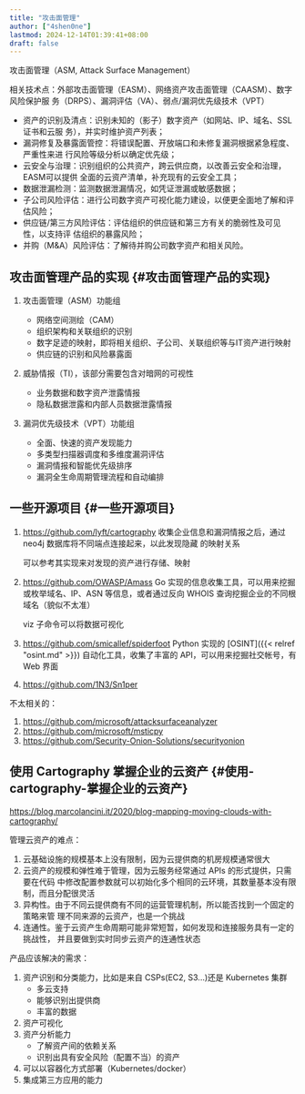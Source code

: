 ```yaml
---
title: "攻击面管理"
author: ["4shen0ne"]
lastmod: 2024-12-14T01:39:41+08:00
draft: false
---
```


攻击面管理（ASM, Attack Surface Management）

相关技术点：外部攻击面管理（EASM）、网络资产攻击面管理（CAASM）、数字风险保护服
务（DRPS）、漏洞评估（VA）、弱点/漏洞优先级技术（VPT）

-   资产的识别及清点：识别未知的（影子）数字资产（如网站、IP、域名、SSL证书和云服
    务），并实时维护资产列表；
-   漏洞修复及暴露面管控：将错误配置、开放端口和未修复漏洞根据紧急程度、严重性来进
    行风险等级分析以确定优先级；
-   云安全与治理：识别组织的公共资产，跨云供应商，以改善云安全和治理，EASM可以提供
    全面的云资产清单，补充现有的云安全工具；
-   数据泄漏检测：监测数据泄漏情况，如凭证泄漏或敏感数据；
-   子公司风险评估：进行公司数字资产可视化能力建设，以便更全面地了解和评估风险；
-   供应链/第三方风险评估：评估组织的供应链和第三方有关的脆弱性及可见性，以支持评
    估组织的暴露风险；
-   并购（M&amp;A）风险评估：了解待并购公司数字资产和相关风险。


## 攻击面管理产品的实现 {#攻击面管理产品的实现}

1.  攻击面管理（ASM）功能组
    -   网络空间测绘（CAM）
    -   组织架构和关联组织的识别
    -   数字足迹的映射，即将相关组织、子公司、关联组织等与IT资产进行映射
    -   供应链的识别和风险暴露面

2.  威胁情报（TI），该部分需要包含对暗网的可视性
    -   业务数据和数字资产泄露情报
    -   隐私数据泄露和内部人员数据泄露情报

3.  漏洞优先级技术（VPT）功能组
    -   全面、快速的资产发现能力
    -   多类型扫描器调度和多维度漏洞评估
    -   <span class="underline">漏洞情报和智能优先级排序</span>
    -   漏洞全生命周期管理流程和自动编排


## 一些开源项目 {#一些开源项目}

1.  <https://github.com/lyft/cartography>
    收集企业信息和漏洞情报之后，通过neo4j 数据库将不同端点连接起来，以此发现隐藏
    的映射关系

    可以参考其实现来对发现的资产进行存储、映射

2.  <https://github.com/OWASP/Amass>
    Go 实现的信息收集工具，可以用来挖掘或枚举域名、IP、ASN 等信息，或者通过反向
    WHOIS 查询挖掘企业的不同根域名（貌似不太准）

    viz 子命令可以将数据可视化

3.  <https://github.com/smicallef/spiderfoot>
    Python 实现的 [OSINT]({{< relref "osint.md" >}}) 自动化工具，收集了丰富的 API，可以用来挖掘社交帐号，有 Web
    界面

4.  <https://github.com/1N3/Sn1per>

不太相关的：

1.  <https://github.com/microsoft/attacksurfaceanalyzer>
2.  <https://github.com/microsoft/msticpy>
3.  <https://github.com/Security-Onion-Solutions/securityonion>


## 使用 Cartography 掌握企业的云资产 {#使用-cartography-掌握企业的云资产}

<https://blog.marcolancini.it/2020/blog-mapping-moving-clouds-with-cartography/>

管理云资产的难点：

1.  云基础设施的规模基本上没有限制，因为云提供商的机房规模通常很大
2.  云资产的规模和弹性难于管理，因为云服务经常通过 APIs 的形式提供，只需要在代码
    中修改配置参数就可以初始化多个相同的云环境，其数量基本没有限制，而且分配很灵活
3.  异构性。由于不同云提供商有不同的运营管理机制，所以能否找到一个固定的策略来管
    理不同来源的云资产，也是一个挑战
4.  连通性。鉴于云资产生命周期可能非常短暂，如何发现和连接服务具有一定的挑战性，
    并且要做到实时同步云资产的连通性状态

产品应该解决的需求：

1.  资产识别和分类能力，比如是来自 CSPs(EC2, S3...)还是 Kubernetes 集群
    -   多云支持
    -   能够识别出提供商
    -   丰富的数据
2.  资产可视化
3.  资产分析能力
    -   了解资产间的依赖关系
    -   识别出具有安全风险（配置不当）的资产
4.  可以以容器化方式部署（Kubernetes/docker）
5.  集成第三方应用的能力
